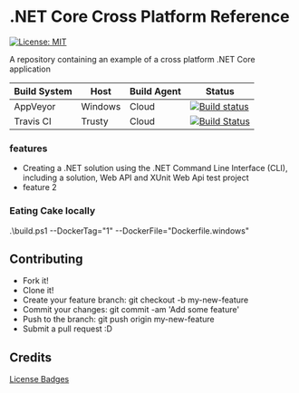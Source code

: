 # .NET Core Cross Platform Reference
[![License: MIT](https://img.shields.io/badge/License-MIT-yellow.svg)](https://opensource.org/licenses/MIT)

A repository containing an example of a cross platform .NET Core application

Build System                   | Host    | Build Agent  | Status
-------------------------------|---------|--------------|-------------------------
AppVeyor                       | Windows |     Cloud    | [![Build status](https://ci.appveyor.com/api/projects/status/3gjdbqa93gvhvq13/branch/master?svg=true)](https://ci.appveyor.com/project/jsacapdev/corexplatform/branch/master)
Travis CI                      | Trusty  |     Cloud    | [![Build Status](https://travis-ci.org/Capgemini/CoreXPlatform.svg?branch=master)](https://travis-ci.org/Capgemini/CoreXPlatform)

### features

* Creating a .NET solution using the .NET Command Line Interface (CLI), including a solution, Web API and XUnit Web Api test project
* feature 2

### Eating Cake locally

.\build.ps1 --DockerTag="1" --DockerFile="Dockerfile.windows"

## Contributing

* Fork it!
* Clone it!
* Create your feature branch: git checkout -b my-new-feature
* Commit your changes: git commit -am 'Add some feature'
* Push to the branch: git push origin my-new-feature
* Submit a pull request :D

## Credits

[License Badges](https://gist.github.com/lukas-h/2a5d00690736b4c3a7ba)

